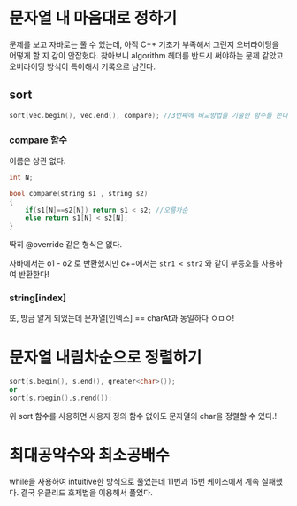 # 문자열 내 마음대로 정하기

문제를 보고 자바로는 풀 수 있는데, 아직 C++ 기초가 부족해서 그런지 오버라이딩을 어떻게 할 지 감이 안잡혔다. 찾아보니 algorithm 헤더를 반드시 써야하는 문제 같았고 오버라이딩 방식이 특이해서 기록으로 남긴다.

## sort

```cpp
sort(vec.begin(), vec.end(), compare); //3번째에 비교방법을 기술한 함수를 쓴다!
```

### compare 함수

이름은 상관 없다.

```cpp
int N;

bool compare(string s1 , string s2)
{
    if(s1[N]==s2[N]) return s1 < s2; //오름차순
    else return s1[N] < s2[N];
}
```

딱히 @override 같은 형식은 없다.

자바에서는 o1 - o2 로 반환했지만 c++에서는 `str1 < str2` 와 같이 부등호를 사용하여 반환한다!

### string[index]

또, 방금 알게 되었는데 문자열[인덱스] == charAt과 동일하다 ㅇㅁㅇ!

# 문자열 내림차순으로 정렬하기

```cpp
sort(s.begin(), s.end(), greater<char>());
or
sort(s.rbegin(),s.rend());
```

위 sort 함수를 사용하면 사용자 정의 함수 없이도 문자열의 char을 정렬할 수 있다.!

# 최대공약수와 최소공배수

while을 사용하여 intuitive한 방식으로 풀었는데 11번과 15번 케이스에서 계속 실패했다. 결국 유클리드 호제법을 이용해서 풀었다.
